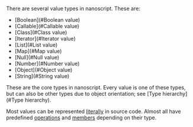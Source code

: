 There are several value types in nanoscript. These are:

- [Boolean](#Boolean value)
- [Callable](#Callable value)
- [Class](#Class value)
- [Iterator](#Iterator value)
- [List](#List value)
- [Map](#Map value)
- [Null](#Null value)
- [Number](#Number value)
- [Object](#Object value)
- [String](#String value)

These are the core types in nanoscript. Every value is one of these types, but can also be other types due to object orientation; see [Type hierarchy](#Type hierarchy).

Most values can be represented [literally](#Literal) in source code. Almost all have predefined [operations](#Operation) and [members](#Member) depending on their type.
